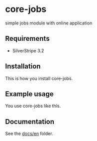 # core-jobs

simple jobs module with online application

## Requirements

- SilverStripe 3.2

## Installation

This is how you install core-jobs.

## Example usage

You use core-jobs like this.

## Documentation

See the [docs/en](docs/en/index.md) folder.
